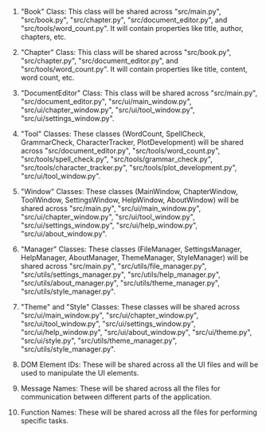 1. "Book" Class: This class will be shared across "src/main.py", "src/book.py", "src/chapter.py", "src/document_editor.py", and "src/tools/word_count.py". It will contain properties like title, author, chapters, etc.

2. "Chapter" Class: This class will be shared across "src/book.py", "src/chapter.py", "src/document_editor.py", and "src/tools/word_count.py". It will contain properties like title, content, word count, etc.

3. "DocumentEditor" Class: This class will be shared across "src/main.py", "src/document_editor.py", "src/ui/main_window.py", "src/ui/chapter_window.py", "src/ui/tool_window.py", "src/ui/settings_window.py".

4. "Tool" Classes: These classes (WordCount, SpellCheck, GrammarCheck, CharacterTracker, PlotDevelopment) will be shared across "src/document_editor.py", "src/tools/word_count.py", "src/tools/spell_check.py", "src/tools/grammar_check.py", "src/tools/character_tracker.py", "src/tools/plot_development.py", "src/ui/tool_window.py".

5. "Window" Classes: These classes (MainWindow, ChapterWindow, ToolWindow, SettingsWindow, HelpWindow, AboutWindow) will be shared across "src/main.py", "src/ui/main_window.py", "src/ui/chapter_window.py", "src/ui/tool_window.py", "src/ui/settings_window.py", "src/ui/help_window.py", "src/ui/about_window.py".

6. "Manager" Classes: These classes (FileManager, SettingsManager, HelpManager, AboutManager, ThemeManager, StyleManager) will be shared across "src/main.py", "src/utils/file_manager.py", "src/utils/settings_manager.py", "src/utils/help_manager.py", "src/utils/about_manager.py", "src/utils/theme_manager.py", "src/utils/style_manager.py".

7. "Theme" and "Style" Classes: These classes will be shared across "src/ui/main_window.py", "src/ui/chapter_window.py", "src/ui/tool_window.py", "src/ui/settings_window.py", "src/ui/help_window.py", "src/ui/about_window.py", "src/ui/theme.py", "src/ui/style.py", "src/utils/theme_manager.py", "src/utils/style_manager.py".

8. DOM Element IDs: These will be shared across all the UI files and will be used to manipulate the UI elements.

9. Message Names: These will be shared across all the files for communication between different parts of the application.

10. Function Names: These will be shared across all the files for performing specific tasks.